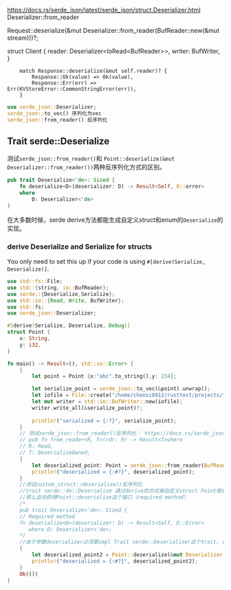 https://docs.rs/serde_json/latest/serde_json/struct.Deserializer.html
Deserializer::from_reader

Request::deserialize(&mut Deserializer::from_reader(BufReader::new(&mut stream)))?;

struct Client {
    reader: Deserializer<IoRead<BufReader<TcpStream>>>,
    writer: BufWriter<TcpStream>,
}

        match Response::deserialize(&mut self.reader)? {
            Response::Ok(value) => Ok(value),
            Response::Err(err) => Err(KVStoreError::CommonStringError(err)),
        }

```rust
use serde_json::Deserializer;
serde_json::to_vec() 序列化为vec
serde_json::from_reader() 反序列化
```

## Trait serde::Deserialize 
测试`serde_json::from_reader()`和 `Point::deserialize(&mut Deserializer::from_reader())`两种反序列化方式的区别。
```rust
pub trait Deserialize<'de>: Sized {
    fn deserialize<D>(deserializer: D) -> Result<Self, D::error> 
    where
        D: Deserializer<'de>
}
```
在大多数时候，serde derive方法都能生成自定义struct和enum的`Deserialize`的实现。

### derive Deserialize and Serialize for structs

You only need to set this up if your code is using `#[derive(Serialize, Deserialize)]`.

```rust
use std::fs::File;
use std::{string, io::BufReader};
use serde::{Deserialize,Serialize};
use std::io::{Read, Write, BufWriter};
use std::fs;
use serde_json::Deserializer;

#[derive(Serialize, Deserialize, Debug)]
struct Point {
    x: String,
    y: i32,
}

fn main() -> Result<(), std::io::Error> {
    {
        let point = Point {x:"abc".to_string(),y: 234};

        let serialize_point = serde_json::to_vec(&point).unwrap();
        let iofile = File::create("/home/chenxi0912/rusttest/projects/feature_tests/serde/0403.txt").unwrap();
        let mut writer = std::io::BufWriter::new(iofile);
        writer.write_all(&serialize_point)?;
        
        println!("serialized = {:?}", serialize_point);
    }
    // 测试serde_json::from_reader()反序列化： https://docs.rs/serde_json/latest/serde_json/fn.from_reader.html
    // pub fn from_reader<R, T>(rdr: R) -> Result<T>where
    // R: Read,
    // T: DeserializeOwned,
    {
        let deserialized_point: Point = serde_json::from_reader(BufReader::new(File::open("/home/chenxi0912/rusttest/projects/feature_tests/serde/0403.txt").unwrap())).unwrap();
        println!("deserialized = {:#?}", deserialized_point);
    }
    //测试custom_struct::deserialize()反序列化
    //trait serde::de::Deserialize 通过derive的方式被自定义struct Point继承
    //那么自动获得Point::deserialize这个接口（required method）
    /*
    pub trait Deserialize<'de>: Sized {
    // Required method
    fn deserialize<D>(deserializer: D) -> Result<Self, D::Error>
       where D: Deserializer<'de>;
    */
    //由于参数deserializer必须要impl Trait serde::Deserializer这个trait, 因此这里somehow使用了Struct serde_json::Deserializer<R: Read>从bufread中构造了一个deserializer作为参数。
    {
        let deserialized_point2 = Point::deserialize(&mut Deserializer::from_reader(BufReader::new(File::open("/home/chenxi0912/rusttest/projects/feature_tests/serde/0403.txt").unwrap()))).unwrap();
        println!("deserialized = {:#?}", deserialized_point2);
    }
    Ok(())
}
```

